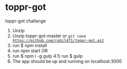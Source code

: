 # toppr-got
toppr-got challange


1) Unzip 
2) Unzip toppr-got-master or <code>git cone https://github.com/rahil471/toppr-got.git</code>
3)  run $ npm install
4)  run npm start
   OR
4) run $ npm i -g gulp
4.1) run $ gulp
5) The app should be up and running on localhost:3000
